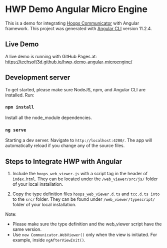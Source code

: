 # HWP Demo Angular Micro Engine

This is a demo for integrating [Hoops Communicator](https://www.techsoft3d.com/products/hoops/communicator/) with Angular framework.
This project was generated with [Angular CLI](https://github.com/angular/angular-cli) version 11.2.4.

## Live Demo

A live demo is running with GitHub Pages at:
https://techsoft3d.github.io/hwp-demo-angular-microengine/

## Development server

To get started, please make sure NodeJS, npm, and Angular CLI are installed. Run:

### `npm install`

Install all the node_module dependencies.

### `ng serve`

Starting a dev server. Navigate to `http://localhost:4200/`. The app will automatically reload if you change any of the source files.

## Steps to Integrate HWP with Angular

1. Include the `hoops_web_viewer.js` with a script tag in the header of `index.html`. They can be located under the `/web_viewer/src/js/` folder of your local installation.

2. Copy the type definition files `hoops_web_viewer.d.ts` and `tcc.d.ts into` to the `src/` folder. They can be found under `/web_viewer/typescript/` folder of your local installation.

Note: 
- Please make sure the type definition and the web_viewer script have the same version. 
- Use `new Communicator.WebViewer()` only when the view is initiated. For example, inside `ngAfterViewInit()`.
